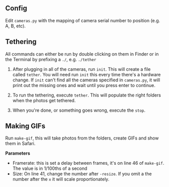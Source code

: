 Config
------

Edit `cameras.py` with the mapping of camera serial number to position (e.g. A, B, etc).

Tethering
---------

All commands can either be run by double clicking on them in Finder or in the Terminal by prefixing a `./`, e.g. `./tether`


1. After plugging in all of the cameras, run `init`. This will create a file called `tether`. You will need run `init` this every time there's a hardware change. If `init` can't find all the cameras specified in `cameras.py`, it will print out the missing ones and wait until you press enter to continue.

2. To run the tethering, execute `tether`. This will populate the right folders when the photos get tethered.

3. When you're done, or something goes wrong, execute the `stop`.

Making GIFs
-----------

Run `make-gif`, this will take photos from the folders, create GIFs and show them in Safari.

**Parameters**

- Framerate: this is set a delay between frames, it's on line 46 of `make-gif`. The value is in 1/100ths of a second
- Size: On line 41, change the number after `-resize`. If you omit a the number after the `x` it will scale proportionately.
